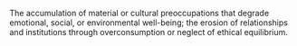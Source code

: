 The accumulation of material or cultural preoccupations that degrade emotional, social, or environmental well-being; the erosion of relationships and institutions through overconsumption or neglect of ethical equilibrium.
